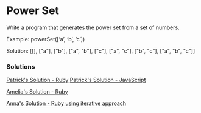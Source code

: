 Power Set
===

Write a program that generates the power set from a set of numbers.

Example:
powerSet([‘a’, ‘b’, ‘c’])

Solution: [[], ["a"], ["b"], ["a", "b"], ["c"], ["a", "c"], ["b", "c"], ["a", "b", "c"]]

### Solutions
[Patrick's Solution - Ruby](https://github.com/adowns01/Intro-to-Whiteboarding-DBC/blob/master/solutions/RecursionSolutions/ruby/power_set.rb)
[Patrick's Solution - JavaScript](https://github.com/adowns01/Intro-to-Whiteboarding-DBC/blob/master/solutions/RecursionSolutions/js/powerSet.js)

[Amelia's Solution - Ruby](https://github.com/adowns01/Intro-to-Whiteboarding-DBC/blob/master/solutions/power-set-amelia.rb)

[Anna's Solution - Ruby using iterative approach](https://github.com/shinshinwu/Intro-to-Whiteboarding-DBC/blob/master/solutions/power-set-anna.rb)
